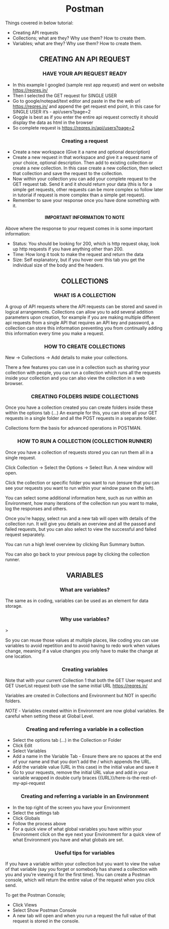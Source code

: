<h1 align="center">Postman</h1>

Things covered in below tutorial:

- Creating API requests 
- Collections; what are they? Why use them? How to create them.
- Variables; what are they? Why use them? How to create them.


<h2 align="center">CREATING AN API REQUEST</h2>

<h3 align="center">HAVE YOUR API REQUEST READY</h3>

- In this example I googled (sample rest app request) and went on website https://reqres.in/ 
- Then I selected the GET request for SINGLE USER 
- Go to google/notepad/text editor and paste in the the web url https://reqres.in/ and append the get request end point, in this case  for SINGLE USER it’s - api/users?page=2
- Goggle is best as if you enter the entire api request correctly it should display the data as html in the browser 
- So complete request is https://reqres.in/api/users?page=2

 <h3 align="center">Creating a request</h3>	
 
- Create a new workspace (Give it a name and optional description)
- Create a new request in that workspace and give it a request name of your choice, optional description. Then add to existing collection or create a new collection. In this case create a new collection, then select that collection and save the request to the collection. 
- Now within your collection you can add your complete request to the GET request tab. Send it and it should return your data (this is for a simple get requests, other requests can be more complex so follow later in tutorial if request is more complex than a simple get request). 
- Remember to save your response once you have done something with it. 
	
<h4 align="center">IMPORTANT INFORMATION TO NOTE</h4>			

Above where the response to your request comes in is some important information:

- Status: You should be looking for 200, which is http request okay, look up http requests if you have anything other than 200.
- Time: How long it took to make the request and return the data 
- Size: Self explanatory, but if you hover over this tab you get the individual size of the body and the headers. 


<h2 align="center">COLLECTIONS</h2>

<h3 align="center">WHAT IS A COLLECTION </h3>					

A group of API requests where the API requests can be stored and saved in logical arrangements. Collections can allow you to add several addition parameters upon creation, for example if you are making multiple different api requests from a single API that requires an API key and password, a collection can store this information preventing you from continually adding this information every time you make a request. 

<h3 align="center">HOW TO CREATE COLLECTIONS</h3>		

New -> Collections -> Add details to make your collections. 

There a few features you can use in a collection such as sharing your collection with people, you can run a collection which runs all the requests inside your collection and you can also view the collection in a web browser. 

<h3 align="center">CREATING FOLDERS INSIDE COLLECTIONS</h3>			

Once you have a collection created you can create folders inside these within the options tab (…) An example for this, you can store all your GET requests in a single folder and all the POST requests in a separate folder. 

Collections form the basis for advanced operations in POSTMAN. 

<h3 align="center">HOW TO RUN A COLLECTION (COLLECTION RUNNER)</h3>

Once you have a collection of requests stored you can run them all in a single request. 

Click Collection -> Select the Options -> Select Run. A new window will open. 

Click the collection or specific folder you want to run (ensure that you can see your requests you want to run within your window pane on the left). 

You can select some additional information here, such as run within an Environment, how many iterations of the collection run you want to make, log the responses and others. 

Once you’re happy, select run and a new tab will open with details of the collection run. It will give you details an overview and all the passed and failed requests, but you can also select to view the successful and failed request separately.

You can run a high level overview by clicking Run Summary button. 

You can also go back to your previous page by clicking the collection runner. 

<h2 align="center">VARIABLES</h2>

<h3 align="center">What are variables?</h3>

The same as in coding, variables can be used as an element for data storage. 

<h3 align="center">Why use variables?</h3>>

So you can reuse those values at multiple places, like coding you can use variables to avoid repetition and to avoid having to redo work when values change, meaning if a value changes you only have to make the change at one location. 

<h3 align="center">Creating variables</h3>

Note that with your current Collection 1 that both the GET User request and GET UserList request both use the same initial URL  https://reqres.in/

Variables are created in Collections and Environment but NOT in specific folders. 

*NOTE* - Variables created within in Environment are now global variables. Be careful when setting these at Global Level. 

<h3 align="center">Creating and referring a variable in a collection</h3>

- Select the options tab (…) in the Collection or Folder 
- Click Edit 
- Select Variables 
- Add a name in the Variable Tab - Ensure there are no spaces at the end of your name and that you don’t add the / which appends the URL. 
- Add the variable value (URL in this case) in the initial value and save it
- Go to your requests, remove the initial URL value and add in your variable wrapped in double curly braces {{URL}}/here-is-the-rest-of-my-api-request

<h3 align="center">Creating and referring a variable in an Environment</h3>

- In the top right of the screen you have your Environment
- Select the settings tab 
- Click Globals 
- Follow the process above 
- For a quick view of what global variables you have within your Environment click on the eye next your Environment for a quick view of what Environment you have and what globals are set. 

 <h3 align="center">Useful tips for variables</h3>
 
If you have a variable within your collection but you want to view the value of that variable (say you forget or somebody has shared a collection with you and you’re viewing it for the first time). You can create a Postman console, which will return the entire value of the request when you click send. 

To get the Postman Console;

- Click Views
- Select Show Postman Console
- A new tab will open and when you run a request the full value of that request is stored in the console. 

